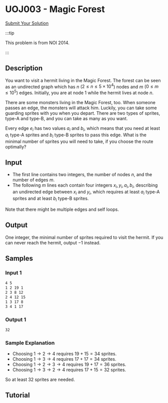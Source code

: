 # UOJ003 - Magic Forest

[Submit Your Solution](http://uoj.ac/problem/3)

:::tip

This problem is from NOI 2014.

:::

## Description

You want to visit a hermit living in the Magic Forest. The forest can be seen as an undirected graph which has $n$ ($2\leq n\leq5\times10^4$) nodes and $m$ ($0\leq m\leq10^5$) edges. Initially, you are at node $1$ while the hermit lives at node $n$.

There are some monsters living in the Magic Forest, too. When someone passes an edge, the monsters will attack him. Luckily, you can take some guarding sprites with you when you depart. There are two types of sprites, type-A and type-B, and you can take as many as you want.

Every edge $e_i$ has two values $a_i$ and $b_i$, which means that you need at least $a_i$ type-A sprites and $b_i$ type-B sprites to pass this edge. What is the minimal number of sprites you will need to take, if you choose the route optimally?

## Input

- The first line contains two integers, the number of nodes $n$, and the number of edges $m$.
- The following $m$ lines each contain four integers $x_i,y_i,a_i,b_i$, describing an undirected edge between $x_i$ and $y_i$, which requires at least $a_i$ type-A sprites and at least $b_i$ type-B sprites.

Note that there might be multiple edges and self loops.

## Output

One integer, the minimal number of sprites required to visit the hermit. If you can never reach the hermit, output $-1$ instead.

## Samples

### Input 1

```txt
4 5
1 2 19 1
2 3 8 12
2 4 12 15
1 3 17 8
3 4 1 17
```

### Output 1

```txt
32
```

### Sample Explanation

- Choosing $1\rightarrow2\rightarrow4$ requires $19+15=34$ sprites.
- Choosing $1\rightarrow3\rightarrow4$ requires $17+17=34$ sprites.
- Choosing $1\rightarrow2\rightarrow3\rightarrow4$ requires $19+17=36$ sprites.
- Choosing $1\rightarrow3\rightarrow2\rightarrow4$ requires $17+15=32$ sprites.

So at least $32$ sprites are needed.

## Tutorial

